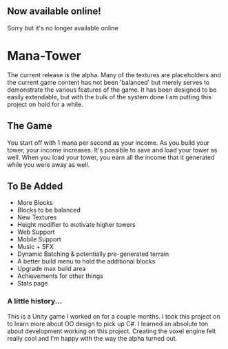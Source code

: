 ## Now available online!

Sorry but it's no longer available online

# Mana-Tower

The current release is the alpha. Many of the textures are placeholders and the current game content has not been 'balanced' but merely serves to demonstrate the various features of the game. It has been designed to be easily extendable, but with the bulk of the system done I am putting this project on hold for a while.

## The Game

You start off with 1 mana per second as your income. As you build your tower, your income increases. It's possible to save and load your tower as well. When you load your tower, you earn all the income that it generated while you were away as well.

## To Be Added

- More Blocks
- Blocks to be balanced
- New Textures
- Height modifier to motivate higher towers
- Web Support
- Mobile Support
- Music + SFX
- Dynamic Batching & potentially pre-generated terrain
- A better build menu to hold the additional blocks
- Upgrade max build area
- Achievements for other things
- Stats page

### A little history...

This is a Unity game I worked on for a couple months. I took this project on to learn more about OO design to pick up C#. I learned an absolute ton about development working on this project. Creating the voxel engine felt really cool and I'm happy with the way the alpha turned out.
